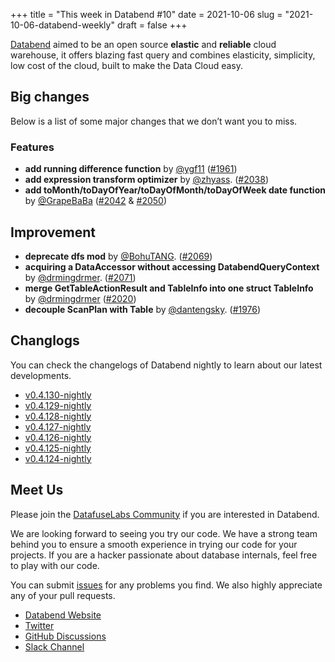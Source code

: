 +++
title = "This week in Databend #10"
date = 2021-10-06
slug = "2021-10-06-databend-weekly"
draft = false
+++

[Databend](https://github.com/datafuselabs/databend) aimed to be an open source **elastic** and **reliable** cloud warehouse, it offers blazing fast query and combines elasticity, simplicity, low cost of the cloud, built to make the Data Cloud easy.

## Big changes

Below is a list of some major changes that we don’t want you to miss.

### Features

- **add running difference function** by [@ygf11](https://github.com/ygf11) ([#1961](https://github.com/datafuselabs/databend/pull/1961))
- **add expression transform optimizer** by [@zhyass](https://github.com/zhyass). ([#2038](https://github.com/datafuselabs/databend/pull/2038))
- **add toMonth/toDayOfYear/toDayOfMonth/toDayOfWeek date function** by [@GrapeBaBa](https://github.com/GrapeBaBa) ([#2042](https://github.com/datafuselabs/databend/pull/2042) & [#2050](https://github.com/datafuselabs/databend/pull/2050))

## Improvement

- **deprecate dfs mod** by [@BohuTANG](https://github.com/BohuTANG). ([#2069](https://github.com/datafuselabs/databend/pull/2069))
- **acquiring a DataAccessor without accessing DatabendQueryContext** by [@drmingdrmer](https://github.com/drmingdrmer). ([#2071](https://github.com/datafuselabs/databend/pull/2071))
- **merge GetTableActionResult and TableInfo into one struct TableInfo** by [@drmingdrmer](https://github.com/drmingdrmer) ([#2020](https://github.com/datafuselabs/databend/pull/2020))
- **decouple ScanPlan with Table** by [@dantengsky](https://github.com/dantengsky). ([#1976](https://github.com/datafuselabs/databend/pull/1976))

## Changlogs

You can check the changelogs of Databend nightly to learn about our latest developments.

- [v0.4.130-nightly](https://github.com/datafuselabs/databend/releases/tag/v0.4.130-nightly)
- [v0.4.129-nightly](https://github.com/datafuselabs/databend/releases/tag/v0.4.129-nightly)
- [v0.4.128-nightly](https://github.com/datafuselabs/databend/releases/tag/v0.4.128-nightly)
- [v0.4.127-nightly](https://github.com/datafuselabs/databend/releases/tag/v0.4.127-nightly)
- [v0.4.126-nightly](https://github.com/datafuselabs/databend/releases/tag/v0.4.126-nightly)
- [v0.4.125-nightly](https://github.com/datafuselabs/databend/releases/tag/v0.4.125-nightly)
- [v0.4.124-nightly](https://github.com/datafuselabs/databend/releases/tag/v0.4.124-nightly)

## Meet Us

Please join the [DatafuseLabs Community](https://github.com/datafuselabs/) if you are interested in Databend.

We are looking forward to seeing you try our code. We have a strong team behind you to ensure a smooth experience in trying our code for your projects.
If you are a hacker passionate about database internals, feel free to play with our code.

You can submit [issues](https://github.com/datafuselabs/databend/issues) for any problems you find. We also highly appreciate any of your pull requests.

- [Databend Website](https://databend.rs)
- [Twitter](https://twitter.com/Datafuse_Labs)
- [GitHub Discussions](https://github.com/datafuselabs/databend/discussions)
- [Slack Channel](https://link.databend.rs/join-slack)
